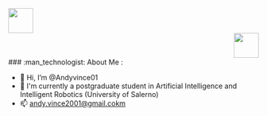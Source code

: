 <div align="left">
  <img  src="https://www.1law.com/wp-content/uploads/2016/08/docubot.gif" height = 50 />
</div>
<div align="right">
  <img  src="https://www.1law.com/wp-content/uploads/2016/08/docubot.gif" height = 50 />
</div>
### :man_technologist: About Me :


- 👋 Hi, I’m @Andyvince01
- 🌱 I'm currently a postgraduate student in Artificial Intelligence and Intelligent Robotics (University of Salerno)
- 📫 andy.vince2001@gmail.cokm



